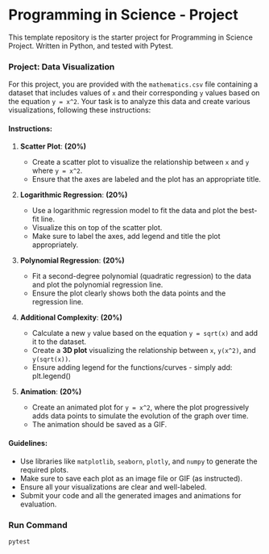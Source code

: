 # Programming in Science - Project

This template repository is the starter project for Programming in Science Project. Written in Python, and tested with Pytest.

### Project: Data Visualization

For this project, you are provided with the `mathematics.csv` file containing a dataset that includes values of `x` and their corresponding `y` values based on the equation `y = x^2`. Your task is to analyze this data and create various visualizations, following these instructions:

#### Instructions:
1. **Scatter Plot**: **(20%)**  
   - Create a scatter plot to visualize the relationship between `x` and `y` where `y = x^2`.
   - Ensure that the axes are labeled and the plot has an appropriate title.

2. **Logarithmic Regression**: **(20%)**  
   - Use a logarithmic regression model to fit the data and plot the best-fit line.
   - Visualize this on top of the scatter plot.
   - Make sure to label the axes, add legend and title the plot appropriately.

3. **Polynomial Regression**: **(20%)**  
   - Fit a second-degree polynomial (quadratic regression) to the data and plot the polynomial regression line.
   - Ensure the plot clearly shows both the data points and the regression line.

4. **Additional Complexity**: **(20%)**  
   - Calculate a new `y` value based on the equation `y = sqrt(x)` and add it to the dataset.
   - Create a **3D plot** visualizing the relationship between `x`, `y(x^2)`, and `y(sqrt(x))`.
   - Ensure adding legend for the functions/curves - simply add: plt.legend()   

5. **Animation**: **(20%)**  
   - Create an animated plot for `y = x^2`, where the plot progressively adds data points to simulate the evolution of the graph over time.
   - The animation should be saved as a GIF.

#### Guidelines:
- Use libraries like `matplotlib`, `seaborn`, `plotly`, and `numpy` to generate the required plots.
- Make sure to save each plot as an image file or GIF (as instructed).
- Ensure all your visualizations are clear and well-labeled.
- Submit your code and all the generated images and animations for evaluation.

### Run Command

`pytest`
